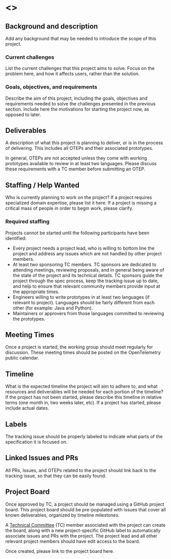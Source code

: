 # <<PROJECT NAME>>

## Background and description

Add any background that may be needed to introduce the scope of this project.

### Current challenges
List the current challenges that this project aims to solve. Focus on the problem here, and how it affects users, rather than the solution.

### Goals, objectives, and requirements
Describe the aim of this project, including the goals, objectives and requirements needed to solve the challenges presented in the previous section. Include here the motivations for starting the project now, as opposed to later.

## Deliverables

A description of what this project is planning to deliver, or is in the process of delivering. This includes all OTEPs and their associated prototypes.

In general, OTEPs are not accepted unless they come with working prototypes available to review in at least two languages. Please discuss these requirements with a TC member before submitting an OTEP.

## Staffing / Help Wanted

Who is currently planning to work on the project? If a project requires specialized domain expertise, please list it here. If a project is missing a critical mass of people in order to begin work, please clarify.

### Required staffing

Projects cannot be started until the following participants have been identified:
* Every project needs a project lead, who is willing to bottom line the project and address any issues which are not handled by other project members.
* At least two sponsoring TC members. TC sponsors are dedicated to attending meetings, reviewing proposals, and in general being aware of the state of the project and its technical details. TC sponsors guide the project through the spec process, keep the tracking issue up to date, and help to ensure that relevant community members provide input at the appropriate times.
* Engineers willing to write prototypes in at least two languages (if relevant to project). Languages should be fairly different from each other (for example: Java and Python).
* Maintainers or approvers from those languages committed to reviewing the prototypes.

## Meeting Times

Once a project is started, the working group should meet regularly for discussion. These meeting times should be posted on the OpenTelemetry public calendar.

## Timeline

What is the expected timeline the project will aim to adhere to, and what resources and deliverables will be needed for each portion of the timeline? If the project has not been started, please describe this timeline in relative terms (one month in, two weeks later, etc). If a project has started, please include actual dates.

## Labels

The tracking issue should be properly labeled to indicate what parts of the specification it is focused on.

## Linked Issues and PRs

All PRs, Issues, and OTEPs related to the project should link back to the tracking issue, so that they can be easily found. 

## Project Board

Once approved by TC, a project should be managed using a GitHub project board. This project board should be pre-populated with issues that cover all known deliverables, organized by timeline milestones.

A [Technical Committee](https://github.com/open-telemetry/community/blob/main/community-members.md#technical-committee) (TC) member associated with the project can create the board, along with a new project-specific GitHub label to automatically associate issues and PRs with the project. The project lead and all other relevant project members should have edit access to the board.

Once created, please link to the project board here.